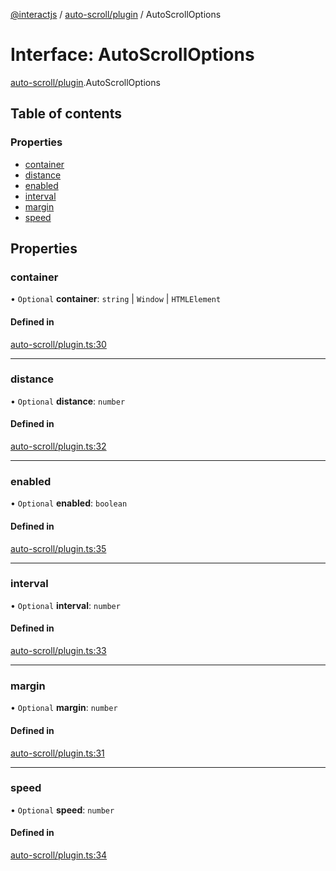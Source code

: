 [@interactjs](../README.md) / [auto-scroll/plugin](../modules/auto_scroll_plugin.md) / AutoScrollOptions

# Interface: AutoScrollOptions

[auto-scroll/plugin](../modules/auto_scroll_plugin.md).AutoScrollOptions

## Table of contents

### Properties

- [container](auto_scroll_plugin.AutoScrollOptions.md#container)
- [distance](auto_scroll_plugin.AutoScrollOptions.md#distance)
- [enabled](auto_scroll_plugin.AutoScrollOptions.md#enabled)
- [interval](auto_scroll_plugin.AutoScrollOptions.md#interval)
- [margin](auto_scroll_plugin.AutoScrollOptions.md#margin)
- [speed](auto_scroll_plugin.AutoScrollOptions.md#speed)

## Properties

### container

• `Optional` **container**: `string` \| `Window` \| `HTMLElement`

#### Defined in

[auto-scroll/plugin.ts:30](https://github.com/TheRakeshPurohit/interact.js/blob/d3d47461/packages/@interactjs/auto-scroll/plugin.ts#L30)

___

### distance

• `Optional` **distance**: `number`

#### Defined in

[auto-scroll/plugin.ts:32](https://github.com/TheRakeshPurohit/interact.js/blob/d3d47461/packages/@interactjs/auto-scroll/plugin.ts#L32)

___

### enabled

• `Optional` **enabled**: `boolean`

#### Defined in

[auto-scroll/plugin.ts:35](https://github.com/TheRakeshPurohit/interact.js/blob/d3d47461/packages/@interactjs/auto-scroll/plugin.ts#L35)

___

### interval

• `Optional` **interval**: `number`

#### Defined in

[auto-scroll/plugin.ts:33](https://github.com/TheRakeshPurohit/interact.js/blob/d3d47461/packages/@interactjs/auto-scroll/plugin.ts#L33)

___

### margin

• `Optional` **margin**: `number`

#### Defined in

[auto-scroll/plugin.ts:31](https://github.com/TheRakeshPurohit/interact.js/blob/d3d47461/packages/@interactjs/auto-scroll/plugin.ts#L31)

___

### speed

• `Optional` **speed**: `number`

#### Defined in

[auto-scroll/plugin.ts:34](https://github.com/TheRakeshPurohit/interact.js/blob/d3d47461/packages/@interactjs/auto-scroll/plugin.ts#L34)
